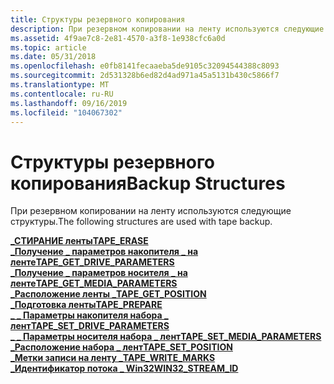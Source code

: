 ```yaml
---
title: Структуры резервного копирования
description: При резервном копировании на ленту используются следующие структуры.
ms.assetid: 4f9ae7c8-2e81-4570-a3f8-1e938cfc6a0d
ms.topic: article
ms.date: 05/31/2018
ms.openlocfilehash: e0fb8141fecaaeba5de9105c32094544388c8093
ms.sourcegitcommit: 2d531328b6ed82d4ad971a45a5131b430c5866f7
ms.translationtype: MT
ms.contentlocale: ru-RU
ms.lasthandoff: 09/16/2019
ms.locfileid: "104067302"
---
```

# <a name="backup-structures"></a><span data-ttu-id="e277c-103">Структуры резервного копирования</span><span class="sxs-lookup"><span data-stu-id="e277c-103">Backup Structures</span></span>

<span data-ttu-id="e277c-104">При резервном копировании на ленту используются следующие структуры.</span><span class="sxs-lookup"><span data-stu-id="e277c-104">The following structures are used with tape backup.</span></span>

<dl>

[<span data-ttu-id="e277c-105">**\_СТИРАНИЕ ленты**</span><span class="sxs-lookup"><span data-stu-id="e277c-105">**TAPE\_ERASE**</span></span>](/windows/desktop/api/Winnt/ns-winnt-tape_erase)  
[<span data-ttu-id="e277c-106">**\_Получение \_ параметров накопителя \_ на ленте**</span><span class="sxs-lookup"><span data-stu-id="e277c-106">**TAPE\_GET\_DRIVE\_PARAMETERS**</span></span>](/windows/desktop/api/Winnt/ns-winnt-tape_get_drive_parameters)  
[<span data-ttu-id="e277c-107">**\_Получение \_ параметров носителя \_ на ленте**</span><span class="sxs-lookup"><span data-stu-id="e277c-107">**TAPE\_GET\_MEDIA\_PARAMETERS**</span></span>](/windows/desktop/api/Winnt/ns-winnt-tape_get_media_parameters)  
[<span data-ttu-id="e277c-108">**\_Расположение ленты \_**</span><span class="sxs-lookup"><span data-stu-id="e277c-108">**TAPE\_GET\_POSITION**</span></span>](/windows/desktop/api/Winnt/ns-winnt-tape_get_position)  
[<span data-ttu-id="e277c-109">**\_Подготовка ленты**</span><span class="sxs-lookup"><span data-stu-id="e277c-109">**TAPE\_PREPARE**</span></span>](/windows/desktop/api/Winnt/ns-winnt-tape_prepare)  
[<span data-ttu-id="e277c-110">**\_ \_ Параметры накопителя набора \_ лент**</span><span class="sxs-lookup"><span data-stu-id="e277c-110">**TAPE\_SET\_DRIVE\_PARAMETERS**</span></span>](/windows/desktop/api/Winnt/ns-winnt-tape_set_drive_parameters)  
[<span data-ttu-id="e277c-111">**\_ \_ Параметры носителя набора \_ лент**</span><span class="sxs-lookup"><span data-stu-id="e277c-111">**TAPE\_SET\_MEDIA\_PARAMETERS**</span></span>](/windows/desktop/api/Winnt/ns-winnt-tape_set_media_parameters)  
[<span data-ttu-id="e277c-112">**\_Расположение набора \_ лент**</span><span class="sxs-lookup"><span data-stu-id="e277c-112">**TAPE\_SET\_POSITION**</span></span>](/windows/desktop/api/Winnt/ns-winnt-tape_set_position)  
[<span data-ttu-id="e277c-113">**\_Метки записи на ленту \_**</span><span class="sxs-lookup"><span data-stu-id="e277c-113">**TAPE\_WRITE\_MARKS**</span></span>](/windows/desktop/api/Winnt/ns-winnt-tape_write_marks)  
[<span data-ttu-id="e277c-114">**\_Идентификатор потока \_ Win32**</span><span class="sxs-lookup"><span data-stu-id="e277c-114">**WIN32\_STREAM\_ID**</span></span>](/windows/desktop/api/Winbase/ns-winbase-win32_stream_id)  
</dl>

 

 




